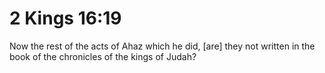 # 2 Kings 16:19

Now the rest of the acts of Ahaz which he did, [are] they not written in the book of the chronicles of the kings of Judah?